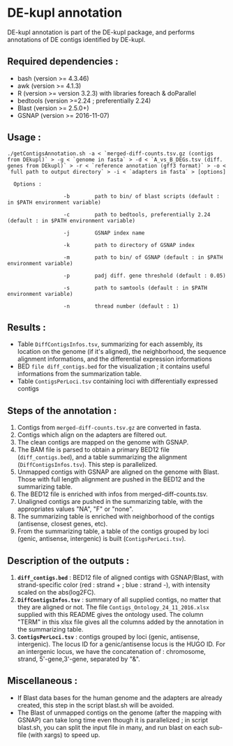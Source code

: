 # DE-kupl annotation

DE-kupl annotation is part of the DE-kupl package, and performs annotations of DE contigs identified by DE-kupl.

## Required dependencies :

* bash (version >= 4.3.46)
* awk (version >= 4.1.3)
* R (version >= version 3.2.3) with libraries foreach & doParallel
* bedtools (version >=2.24 ; preferentially 2.24)
* Blast (version >= 2.5.0+)
* GSNAP (version >= 2016-11-07)

## Usage : 

    ./getContigsAnnotation.sh -a < `merged-diff-counts.tsv.gz (contigs from DEkupl)` > -g < `genome in fasta` > -d < `A_vs_B_DEGs.tsv (diff. genes from DEkupl)` > -r < `reference annotation (gff3 format)` > -o < `full path to output directory` > -i < `adapters in fasta` > [options]

      Options :

                      -b        path to bin/ of blast scripts (default : in $PATH environment variable)

                      -c        path to bedtools, preferentially 2.24 (default : in $PATH environment variable)

                      -j        GSNAP index name

                      -k        path to directory of GSNAP index

                      -m        path to bin/ of GSNAP (default : in $PATH environment variable)

                      -p        padj diff. gene threshold (default : 0.05)

                      -s        path to samtools (default : in $PATH environment variable)

                      -n        thread number (default : 1)

## Results :

- Table `DiffContigsInfos.tsv`, summarizing for each assembly, its location on the genome (if it's aligned), the neighborhood, the sequence alignment informations, and the differential expression informations
- BED `file diff_contigs.bed` for the visualization ; it contains useful informations from the summarization table.
- Table `ContigsPerLoci.tsv` containing loci with differentially expressed contigs
          
## Steps of the annotation : 

1. Contigs from `merged-diff-counts.tsv.gz` are converted in fasta.	
2. Contigs which align on the adapters are filtered out.
3. The clean contigs are mapped on the genome with GSNAP.
4. The BAM file is parsed to obtain a primary BED12 file (`diff_contigs.bed`), and a table summarizing the alignment (`DiffContigsInfos.tsv`). This step is parallelized.
5. Unmapped contigs with GSNAP are aligned on the genome with Blast. Those with full length alignment are pushed in the BED12 and the  summarizing table.
6. The BED12 file is enriched with infos from merged-diff-counts.tsv.
7. Unaligned contigs are pushed in the summarizing table, with the appropriates values "NA", "F" or "none".
8. The summarizing table is enriched with neighborhood of the contigs (antisense, closest genes, etc).
9. From the summarizing table, a table of the contigs grouped by loci (genic, antisense, intergenic) is built (`ContigsPerLoci.tsv`).                  

## Description of the outputs :

1. **`diff_contigs.bed`** : BED12 file of aligned contigs with GSNAP/Blast, with strand-specific color (red : strand + ; blue : strand -), with intensity scaled on the abs(log2FC).
2. **`DiffContigsInfos.tsv`** : summary of all supplied contigs, no matter that they are aligned or not. The file `Contigs_Ontology_24_11_2016.xlsx` supplied with this README gives the ontology used. The column "TERM" in this xlsx file gives all the columns added by the annotation in the summarizing table.
3. **`ContigsPerLoci.tsv`** : contigs grouped by loci (genic, antisense, intergenic). The locus ID for a genic/antisense locus is the HUGO ID. For an intergenic locus, we have the concatenation of : chromosome, strand, 5'-gene,3'-gene, separated by "&".
 	
## Miscellaneous :
  	
- If Blast data bases for the human genome and the adapters are already created, this step in the script blast.sh will be avoided.
- The Blast of unmapped contigs on the genome (after the mapping with GSNAP) can take long time even though it is parallelized ; in script blast.sh, you can split the input file in many, and run blast on each sub-file (with xargs) to speed up.
